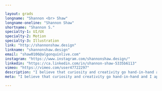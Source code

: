 ```yaml
---

layout: grads
longname: "Shannon <br> Shaw"
longname-oneline: "Shannon Shaw"
shortname: "Shannon S."
specialty-1: UI/UX
specialty-2: Motion
specialty-3: Illustration
link: "http://shannonshaw.design"
linkname: "shannonshaw.design"
email: "shaw0106@algonquinlive.com"
instagram: "https://www.instagram.com/shannonshaw.design/"
linkedin: "https://ca.linkedin.com/in/shannon-shaw-5335b6113"
vimeo: "https://vimeo.com/user47722297"
description: "I believe that curiosity and creativity go hand-in-hand and I approach every situation with an open mind."
meta: "I believe that curiosity and creativity go hand-in-hand and I approach every situation with an open mind."

---
```

